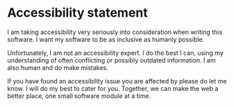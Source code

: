 # Accessibility statement

I am taking accessibility very seriously into consideration when writing this software. I want my software to be as inclusive as humanly possible.

Unfortunately, I am not an accessibility expert. I do the best I can, using my understanding of often conflicting or possibly outdated information. I am also human and do make mistakes.

If you have found an accessibility issue you are affected by please do let me know. I will do my best to cater for you. Together, we can make the web a better place, one small software module at a time.
